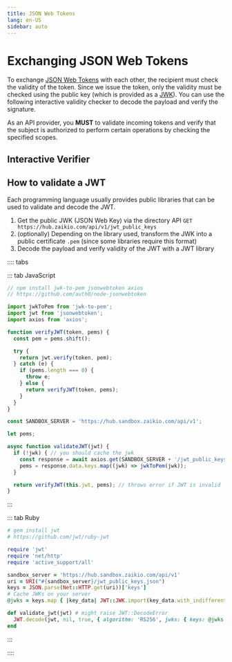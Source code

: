 ```yaml
---
title: JSON Web Tokens
lang: en-US
sidebar: auto
---
```


# Exchanging JSON Web Tokens

To exchange [JSON Web Tokens](https://tools.ietf.org/html/rfc7519) with each other, the recipient must check the validity of the token. Since we issue the token, only the validity must be checked using the public key (which is provided as a [JWK](https://tools.ietf.org/html/rfc7517)). You can use the following interactive validity checker to decode the payload and verify the signature.

As an API provider, you **MUST** to validate incoming tokens and verify that the subject is authorized to perform certain operations by checking the specified scopes.

## Interactive Verifier

<ClientOnly><JWTVerifier></JWTVerifier></ClientOnly>

## How to validate a JWT

Each programming language usually provides public libraries that can be used to validate and decode the JWT.

1. Get the public JWK (JSON Web Key) via the directory API `GET https://hub.zaikio.com/api/v1/jwt_public_keys`
2. (optionally) Depending on the library used, transform the JWK into a public certificate `.pem` (since some libraries require this format)
3. Decode the payload and verify validity of the JWT with a JWT library

:::: tabs

::: tab JavaScript

```js
// npm install jwk-to-pem jsonwebtoken axios
// https://github.com/auth0/node-jsonwebtoken

import jwkToPem from 'jwk-to-pem';
import jwt from 'jsonwebtoken';
import axios from 'axios';

function verifyJWT(token, pems) {
  const pem = pems.shift();

  try {
    return jwt.verify(token, pem);
  } catch (e) {
    if (pems.length === 0) {
      throw e;
    } else {
      return verifyJWT(token, pems);
    }
  }
}

const SANDBOX_SERVER = 'https://hub.sandbox.zaikio.com/api/v1';

let pems;

async function validateJWT(jwt) {
  if (!jwk) { // you should cache the jwk
    const response = await axios.get(SANDBOX_SERVER + '/jwt_public_keys');
    pems = response.data.keys.map((jwk) => jwkToPem(jwk));
  }

  return verifyJWT(this.jwt, pems); // throws error if JWT is invalid
}
```

:::

::: tab Ruby

```rb
# gem install jwt
# https://github.com/jwt/ruby-jwt

require 'jwt'
require 'net/http'
require 'active_support/all'

sandbox_server = 'https://hub.sandbox.zaikio.com/api/v1'
uri = URI("#{sandbox_server}/jwt_public_keys.json")
keys = JSON.parse(Net::HTTP.get(uri))['keys']
# Cache JWKs on your server
@jwks = keys.map { |key_data| JWT::JWK.import(key_data.with_indifferent_access) }

def validate_jwt(jwt) # might raise JWT::DecodeError
  JWT.decode(jwt, nil, true, { algorithm: 'RS256', jwks: { keys: @jwks.map(&:export) } }).first
end
```

:::

::::
